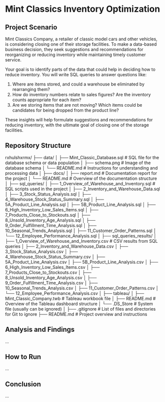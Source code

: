 # Mint Classics Inventory Optimization

## Project Scenario

Mint Classics Company, a retailer of classic model cars and other vehicles, is considering closing one of their storage facilities. To make a data-based business decision, they seek suggestions and recommendations for reorganizing or reducing inventory while maintaining timely customer service.

 Your goal is to identify parts of the data that could help in deciding how to reduce inventory. You will write SQL queries to answer questions like:

1. Where are items stored, and could a warehouse be eliminated by rearranging them?
2. How do inventory numbers relate to sales figures? Are the inventory counts appropriate for each item?
3. Are we storing items that are not moving? Which items could be candidates for being dropped from the product line?

These insights will help formulate suggestions and recommendations for reducing inventory, with the ultimate goal of closing one of the storage facilities.

## Repository Structure
rxhulshxrmx/ ├── data/ │ ├── Mint_Classic_Database.sql # SQL file for the database schema or data population │ ├── schema.png # Image of the database schema │ └── README.md # Instructions for understanding and processing data │ ├── docs/ │ ├── report.md # Documentation report for the project │ └── README.md # Overview of the documentation structure │ ├── sql_queries/ │ ├── 1_Overview_of_Warehouse_and_Inventory.sql # SQL scripts used in the project │ ├── 2_Inventory_and_Warehouse_Data.sql │ ├── 3_Stock_Status_Analysis.sql │ ├── 4_Warehouse_Stock_Status_Summary.sql │ ├── 5A_Product_Line_Analysis.sql │ ├── 5B_Product_Line_Analysis.sql │ ├── 6_High_Inventory_Low_Sales_Items.sql │ ├── 7_Products_Close_to_Stockouts.sql │ ├── 8_Unsold_Inventory_Age_Analysis.sql │ ├── 9_Order_Fulfillment_Time_Analysis.sql │ ├── 10_Seasonal_Trends_Analysis.sql │ ├── 11_Customer_Order_Patterns.sql │ └── 12_Employee_Performance_Analysis.sql │ ├── sql_queries_results/ │ ├── 1_Overview_of_Warehouse_and_Inventory.csv # CSV results from SQL queries │ ├── 2_Inventory_and_Warehouse_Data.csv │ ├── 3_Stock_Status_Analysis.csv │ ├── 4_Warehouse_Stock_Status_Summary.csv │ ├── 5A_Product_Line_Analysis.csv │ ├── 5B_Product_Line_Analysis.csv │ ├── 6_High_Inventory_Low_Sales_Items.csv │ ├── 7_Products_Close_to_Stockouts.csv │ ├── 8_Unsold_Inventory_Age_Analysis.csv │ ├── 9_Order_Fulfillment_Time_Analysis.csv │ ├── 10_Seasonal_Trends_Analysis.csv │ ├── 11_Customer_Order_Patterns.csv │ └── 12_Employee_Performance_Analysis.csv │ ├── tableau/ │ ├── Mint_Classic_Company.twb # Tableau workbook file │ ├── README.md # Overview of the Tableau dashboard structure │ └── .DS_Store # System file (usually can be ignored) │ ├── .gitignore # List of files and directories for Git to ignore ├── README.md # Project overview and instructions


## Analysis and Findings
...

## How to Run
...

## Conclusion
...
